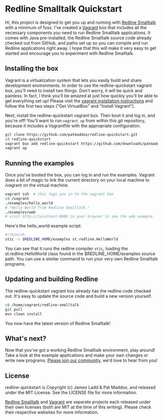 # Redline Smalltalk Quickstart

Hi, this project is designed to get you up and running with [Redline Smalltalk](http://www.redline.st) with a minimum of fuss. I've created a [Vagrant](http://vagrantup.com) box that includes all the necessary components you need to run Redline Smalltalk applications. It comes with Java pre-installed, the Redline Smalltalk source code already checked out from GitHub, and paths set up so you can compile and run Redline applications right away. I hope that this will make it very easy to get started and encourage you to experiment with Redline Smalltalk.

## Installing the box

Vagrant is a virtualization system that lets you easily build and share development environments. In order to use the redline-quickstart vagrant box, you'll need to install two things. Don't worry, it will be quick and painless. In fact, I think you'll be amazed at just how quickly you'll be able to get everything set up! Please visit the [vagrant installation instructions](http://vagrantup.com/v1/docs/getting-started/index.html) and follow the first two steps ("Get VirtualBox" and "Install Vagrant").

Next, install the redline-quickstart vagrant box. Then boot it and log in, and you're off! You'll want to run ```vagrant up``` from within this git repository, because it includes a Vagrantfile with the appropriate configuration.

```bash
git clone https://github.com/patmaddox/redline-quickstart.git
cd redline-quickstart
vagrant box add redline-quickstart https://github.com/downloads/patmaddox/redline-quickstart/redline-quickstart.box
vagrant up
```

## Running the examples

Once you've booted the box, you can log in and run the examples. Vagrant does a bit of magic to link the current directory on your local machine to /vagrant on the virtual machine.

```bash
vagrant ssh  # this logs you in to the vagrant box
cd /vagrant
./examples/hello_world
# "Hello World from Redline Smalltalk."
./examples/web
# visit http://localhost:8080 in your browser to see the web example
```

Here's the hello_world example script:

```bash
#!/bin/sh
stic -s $REDLINE_HOME/examples st.redline.HelloWorld
```

You can see that it runs the redline compiler ```stic```, loading the st.redline.HelloWorld class found in the $REDLINE_HOME/examples source path. You can use a similar command to run your very own Redline Smalltalk programs.

## Updating and building Redline

The redline-quickstart vagrant box already has the redline code checked out. It's easy to update the source code and build a new version yourself.

```bash
cd /home/vagrant/redline-smalltalk
git pull
mvn clean install
```

You now have the latest version of Redline Smalltalk!

## What's next?

Now that you've got a working Redline Smalltalk environment, play around! Take a look at the example applications and make your own changes or write new programs. [Please join our community](http://www.redline.st/contribute/#community), we'd love to hear from you!

## License

redline-quickstart is Copyright (c) James Ladd & Pat Maddox, and released under the MIT License. See the LICENSE file for more information.

[Redline Smalltalk](http://www.redline.st) and [Vagrant](http://vagrantup.com) are separate projects each released under their own licenses (both are MIT at the time of this writing). Please check their respective websites for more information.
